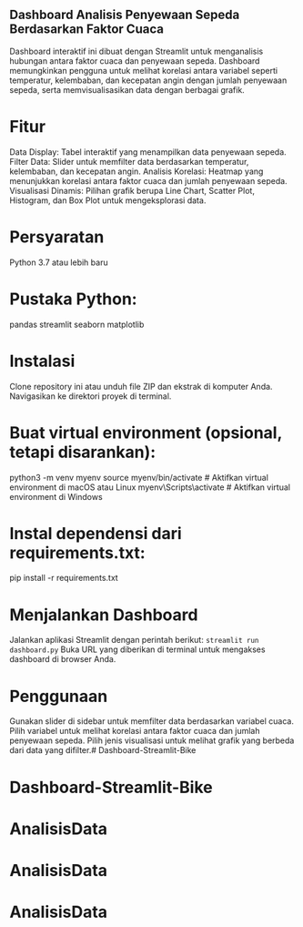 ## Dashboard Analisis Penyewaan Sepeda Berdasarkan Faktor Cuaca
Dashboard interaktif ini dibuat dengan Streamlit untuk menganalisis hubungan antara faktor cuaca dan penyewaan sepeda. Dashboard memungkinkan pengguna untuk melihat korelasi antara variabel seperti temperatur, kelembaban, dan kecepatan angin dengan jumlah penyewaan sepeda, serta memvisualisasikan data dengan berbagai grafik.

# Fitur
Data Display: Tabel interaktif yang menampilkan data penyewaan sepeda.
Filter Data: Slider untuk memfilter data berdasarkan temperatur, kelembaban, dan kecepatan angin.
Analisis Korelasi: Heatmap yang menunjukkan korelasi antara faktor cuaca dan jumlah penyewaan sepeda.
Visualisasi Dinamis: Pilihan grafik berupa Line Chart, Scatter Plot, Histogram, dan Box Plot untuk mengeksplorasi data.

# Persyaratan
Python 3.7 atau lebih baru

# Pustaka Python:
pandas
streamlit
seaborn
matplotlib

# Instalasi
Clone repository ini atau unduh file ZIP dan ekstrak di komputer Anda.
Navigasikan ke direktori proyek di terminal.

# Buat virtual environment (opsional, tetapi disarankan):
python3 -m venv myenv
source myenv/bin/activate  # Aktifkan virtual environment di macOS atau Linux
myenv\Scripts\activate     # Aktifkan virtual environment di Windows

# Instal dependensi dari requirements.txt:
pip install -r requirements.txt

# Menjalankan Dashboard
Jalankan aplikasi Streamlit dengan perintah berikut:
`streamlit run dashboard.py`
Buka URL yang diberikan di terminal untuk mengakses dashboard di browser Anda.

# Penggunaan
Gunakan slider di sidebar untuk memfilter data berdasarkan variabel cuaca.
Pilih variabel untuk melihat korelasi antara faktor cuaca dan jumlah penyewaan sepeda.
Pilih jenis visualisasi untuk melihat grafik yang berbeda dari data yang difilter.# Dashboard-Streamlit-Bike
# Dashboard-Streamlit-Bike
# AnalisisData
# AnalisisData
# AnalisisData
